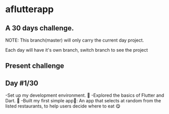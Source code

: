 # aflutterapp

## A 30 days challenge.

NOTE: This branch(master) will only carry the current day project.

Each day will have it's own branch, switch branch to see the project

## Present challenge

## Day #1/30

-Set up my development environment. 🔧
-Explored the basics of Flutter and Dart. 📘
-Built my first simple app📱: An app that selects at random from the listed restaurants, to help users decide where to eat 😋 
